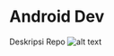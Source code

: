 # Android Dev
Deskripsi Repo
![alt text](https://github.com/sandev08/TestingRepo/blob/master/android.png)

